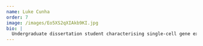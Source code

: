 ```yaml
---
name: Luke Cunha
order: 7
image: /images/Eo5XS2qXIAkb9KI.jpg
bio: |
  Undergraduate dissertation student characterising single-cell gene expression in genes with tissue-specific cis-regulatory variation in *Drosophila melanogaster*.
---
```

